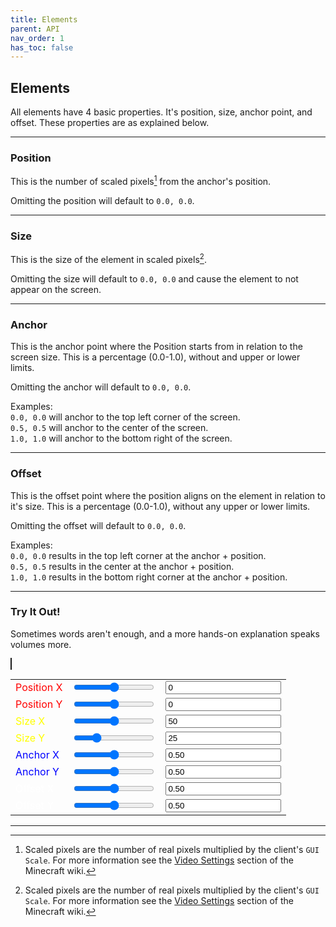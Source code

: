 ```yaml
---
title: Elements
parent: API
nav_order: 1
has_toc: false
---
```


## Elements

All elements have 4 basic properties. It's position, size, anchor point, and offset. These properties are as explained below.

----

### Position
This is the number of scaled pixels[^1] from the anchor's position.

Omitting the position will default to `0.0, 0.0`.

----

### Size
This is the size of the element in scaled pixels[^1].

Omitting the size will default to `0.0, 0.0` and cause the element to not appear on the screen.

----

### Anchor
This is the anchor point where the Position starts from in relation to the screen size. This is a percentage (0.0-1.0), without and upper or lower limits.

Omitting the anchor will default to `0.0, 0.0`.

Examples:<br>
`0.0, 0.0` will anchor to the top left corner of the screen.<br>
`0.5, 0.5` will anchor to the center of the screen.<br>
`1.0, 1.0` will anchor to the bottom right of the screen.

----

### Offset
This is the offset point where the position aligns on the element in relation to it's size. This is a percentage (0.0-1.0), without any upper or lower limits.

Omitting the offset will default to `0.0, 0.0`.

Examples:<br>
`0.0, 0.0` results in the top left corner at the anchor + position.<br>
`0.5, 0.5` results in the center at the anchor + position.<br>
`1.0, 1.0` results in the bottom right corner at the anchor + position.

----

### Try It Out!

Sometimes words aren't enough, and a more hands-on explanation speaks volumes more.

<canvas id="canvas" width="512" height="288" style="border:1px solid"></canvas>

<div id="tryit"><table cellpadding="0" cellspacing="0"><tr>
<td><label style="color:red;">Position X</label></td>
<td><input type="range" id="posx1" min="-512" max="512" value="0" oninput="sync(this,'posx2')" /></td>
<td><input type="number" id="posx2" value="0" oninput="sync(this,'posx1')" /></td>
</tr><tr>
<td><label style="color:red;">Position Y</label></td>
<td><input type="range" id="posy1" min="-288" max="288" value="0" oninput="sync(this,'posy2')" /></td>
<td><input type="number" id="posy2" value="0" oninput="sync(this,'posy1')" /></td>
</tr><tr>
<td><label style="color:yellow;">Size X</label></td>
<td><input type="range" id="sizex1" min="0" max="100" value="50" oninput="sync(this,'sizex2')" /></td>
<td><input type="number" id="sizex2" value="50" oninput="sync(this,'sizex1')" /></td>
</tr><tr>
<td><label style="color:yellow;">Size Y</label></td>
<td><input type="range" id="sizey1" min="0" max="100" value="25" oninput="sync(this,'sizey2')" /></td>
<td><input type="number" id="sizey2" value="25" oninput="sync(this,'sizey1')" /></td>
</tr><tr>
<td><label style="color:blue;">Anchor X</label></td>
<td><input type="range" id="anchorx1" min="0" max="1" value="0.5" step="0.01" oninput="sync(this,'anchorx2',2)" /></td>
<td><input type="number" id="anchorx2" value="0.50" step="0.01" oninput="sync(this,'anchorx1',2)" /></td>
</tr><tr>
<td><label style="color:blue;">Anchor Y</label></td>
<td><input type="range" id="anchory1" min="0" max="1" value="0.5" step="0.01" oninput="sync(this,'anchory2',2)" /></td>
<td><input type="number" id="anchory2" value="0.50" step="0.01" oninput="sync(this,'anchory1',2)" /></td>
</tr><tr>
<td><label style="color:white;">Offset X</label></td>
<td><input type="range" id="offsetx1" min="0" max="1" value="0.5" step="0.01" oninput="sync(this,'offsetx2',2)" /></td>
<td><input type="number" id="offsetx2" value="0.50" step="0.01" oninput="sync(this,'offsetx1',2)" /></td>
</tr><tr>
<td><label style="color:white;">Offset Y</label></td>
<td><input type="range" id="offsety1" min="0" max="1" value="0.5" step="0.01" oninput="sync(this,'offsety2',2);" /></td>
<td><input type="number" id="offsety2" value="0.50" step="0.01" oninput="sync(this,'offsety1',2);"  /></td>
</tr></table></div>

<script type="text/javascript">
const width=512;
const height=288;
function sync(input,output,x=0) {
  document.getElementById(output).value=parseFloat(input.value).toFixed(x);
  draw();
}
function draw() {
  let posx=Number.parseInt(document.getElementById("posx2").value);
  let posy=Number.parseInt(document.getElementById("posy2").value);
  let sizex=Number.parseInt(document.getElementById("sizex2").value);
  let sizey=Number.parseInt(document.getElementById("sizey2").value);
  let anchorx=Number.parseFloat(document.getElementById("anchorx2").value);
  let anchory=Number.parseFloat(document.getElementById("anchory2").value);
  let offsetx=Number.parseFloat(document.getElementById("offsetx2").value);
  let offsety=Number.parseFloat(document.getElementById("offsety2").value);
  let ax=width*anchorx;
  let ay=height*anchory;
  const ctx=document.getElementById("canvas").getContext("2d");
  ctx.clearRect(0,0,width,height);
  ctx.strokeStyle="red";
  ctx.beginPath();ctx.moveTo(ax+posx,0);ctx.lineTo(ax+posx,height);ctx.stroke();
  ctx.beginPath();ctx.moveTo(0,ay+posy);ctx.lineTo(width,ay+posy);ctx.stroke();
  ctx.strokeStyle="blue";
  ctx.beginPath();ctx.moveTo(ax,0);ctx.lineTo(ax,height);ctx.stroke();
  ctx.beginPath();ctx.moveTo(0,ay);ctx.lineTo(width,ay);ctx.stroke();
  ctx.strokeStyle="#ffff00ff";
  ctx.beginPath();ctx.moveTo(ax+posx,ay+posy);ctx.lineTo(ax,ay);ctx.stroke();
  ctx.strokeStyle="white";
  ctx.fillStyle="#ffff0048";
  ctx.beginPath();ctx.rect(ax+posx-(sizex*offsetx),ay+posy-(sizey*offsety),sizex,sizey);ctx.stroke();ctx.fill();
}
draw();
</script>

----

[^1]: Scaled pixels are the number of real pixels multiplied by the client's `GUI Scale`. For more information see the [Video Settings](https://minecraft.fandom.com/wiki/Options#Video_Settings) section of the Minecraft wiki.
